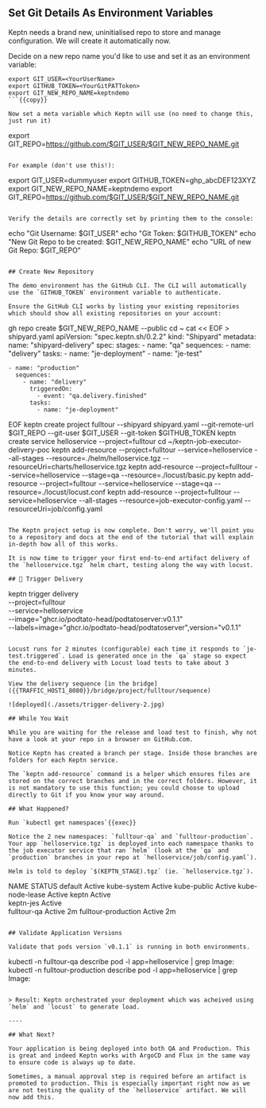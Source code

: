 ## Set Git Details As Environment Variables

Keptn needs a brand new, uninitialised repo to store and manage configuration. We will create it automatically now.

Decide on a new repo name you'd like to use and set it as an environment variable:

```
export GIT_USER=<YourUserName>
export GITHUB_TOKEN=<YourGitPATToken>
export GIT_NEW_REPO_NAME=keptndemo
```{{copy}}

Now set a meta variable which Keptn will use (no need to change this, just run it)
```
export GIT_REPO=https://github.com/$GIT_USER/$GIT_NEW_REPO_NAME.git
```

For example (don't use this!):

```
export GIT_USER=dummyuser
export GITHUB_TOKEN=ghp_abcDEF123XYZ
export GIT_NEW_REPO_NAME=keptndemo
export GIT_REPO=https://github.com/$GIT_USER/$GIT_NEW_REPO_NAME.git
```

Verify the details are correctly set by printing them to the console:

```
echo "Git Username: $GIT_USER"
echo "Git Token: $GITHUB_TOKEN"
echo "New Git Repo to be created: $GIT_NEW_REPO_NAME"
echo "URL of new Git Repo: $GIT_REPO"
```{{exec}}

## Create New Repository

The demo environment has the GitHub CLI. The CLI will automatically use the `GITHUB_TOKEN` environment variable to authenticate.

Ensure the GitHub CLI works by listing your existing repositories which should show all existing repositories on your account:

```
gh repo create $GIT_NEW_REPO_NAME --public
cd ~
cat << EOF > shipyard.yaml
apiVersion: "spec.keptn.sh/0.2.2"
kind: "Shipyard"
metadata:
  name: "shipyard-delivery"
spec:
  stages:
    - name: "qa"
      sequences:
        - name: "delivery"
          tasks:
            - name: "je-deployment"
            - name: "je-test"

    - name: "production"
      sequences:
        - name: "delivery"
          triggeredOn:
            - event: "qa.delivery.finished"
          tasks:
            - name: "je-deployment"
EOF
keptn create project fulltour --shipyard shipyard.yaml --git-remote-url $GIT_REPO --git-user $GIT_USER --git-token $GITHUB_TOKEN
keptn create service helloservice --project=fulltour
cd ~/keptn-job-executor-delivery-poc
keptn add-resource --project=fulltour --service=helloservice --all-stages --resource=./helm/helloservice.tgz --resourceUri=charts/helloservice.tgz
keptn add-resource --project=fulltour --service=helloservice --stage=qa --resource=./locust/basic.py
keptn add-resource --project=fulltour --service=helloservice --stage=qa --resource=./locust/locust.conf
keptn add-resource --project=fulltour --service=helloservice --all-stages --resource=job-executor-config.yaml --resourceUri=job/config.yaml
```{{exec}}

The Keptn project setup is now complete. Don't worry, we'll point you to a repository and docs at the end of the tutorial that will explain in-depth how all of this works.

It is now time to trigger your first end-to-end artifact delivery of the `helloservice.tgz` helm chart, testing along the way with locust.

## 🎉 Trigger Delivery

```
keptn trigger delivery \
--project=fulltour \
--service=helloservice \
--image="ghcr.io/podtato-head/podtatoserver:v0.1.1" \
--labels=image="ghcr.io/podtato-head/podtatoserver",version="v0.1.1"
```{{exec}}

Locust runs for 2 minutes (configurable) each time it responds to `je-test.triggered`. Load is generated once in the `qa` stage so expect the end-to-end delivery with Locust load tests to take about 3 minutes.

View the delivery sequence [in the bridge]({{TRAFFIC_HOST1_8080}}/bridge/project/fulltour/sequence)

![deployed](./assets/trigger-delivery-2.jpg)
  
## While You Wait

While you are waiting for the release and load test to finish, why not have a look at your repo in a browser on GitHub.com.
  
Notice Keptn has created a branch per stage. Inside those branches are folders for each Keptn service.

The `keptn add-resource` command is a helper which ensures files are stored on the correct branches and in the correct folders. However, it is not mandatory to use this function; you could choose to upload directly to Git if you know your way around.

## What Happened?

Run `kubectl get namespaces`{{exec}}

Notice the 2 new namespaces: `fulltour-qa` and `fulltour-production`. Your app `helloservice.tgz` is deployed into each namespace thanks to the job executor service that ran `helm` (look at the `qa` and `production` branches in your repo at `helloservice/job/config.yaml`).

Helm is told to deploy `$(KEPTN_STAGE).tgz` (ie. `helloservice.tgz`).

```
NAME                  STATUS
default               Active
kube-system           Active
kube-public           Active
kube-node-lease       Active 
keptn                 Active  
keptn-jes             Active   
fulltour-qa           Active   2m
fulltour-production   Active   2m
```

## Validate Application Versions

Validate that pods version `v0.1.1` is running in both environments.

```
kubectl -n fulltour-qa describe pod -l app=helloservice | grep Image:
kubectl -n fulltour-production describe pod -l app=helloservice | grep Image:
```{{exec}}

> Result: Keptn orchestrated your deployment which was acheived using `helm` and `locust` to generate load.

----

## What Next?

Your application is being deployed into both QA and Production. This is great and indeed Keptn works with ArgoCD and Flux in the same way to ensure code is always up to date.

Sometimes, a manual approval step is required before an artifact is promoted to production. This is especially important right now as we are not testing the quality of the `helloservice` artifact. We will now add this.
